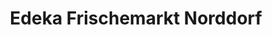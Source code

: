 ---
title: "Edeka Frischemarkt Norddorf"
url: /norddorf-auf-amrum/edeka-frischemarkt-norddorf/
shop: Supermarkt
---